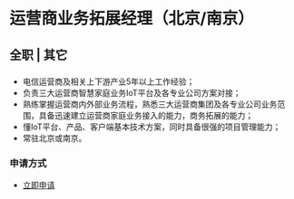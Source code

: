 
# 运营商业务拓展经理（北京/南京）
## 全职  |  其它
### 

- 电信运营商及相关上下游产业5年以上工作经验；
- 负责三大运营商智慧家庭业务IoT平台及各专业公司方案对接；
- 熟练掌握运营商内外部业务流程，熟悉三大运营商集团及各专业公司业务范围，具备迅速建立运营商家庭业务接入的能力，商务拓展的能力；
- 懂IoT平台、产品、客户端基本技术方案，同时具备很强的项目管理能力；
- 常驻北京或南京。
### 申请方式
- <a href="mailto:hr@tuya.com?subject=求职简历-运营商业务拓展经理（北京/南京）-来自GitHub">立即申请</a>
